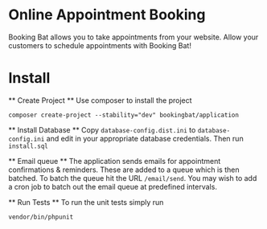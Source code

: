 Online Appointment Booking
===========
Booking Bat allows you to take appointments from your website. Allow your customers to schedule appointments with Booking Bat!


Install
===========

** Create Project **
Use composer to install the project
````
composer create-project --stability="dev" bookingbat/application
````

** Install Database **
Copy `database-config.dist.ini` to `database-config.ini` and edit in your appropriate database credentials. Then run `install.sql`

** Email queue **
The application sends emails for appointment confirmations & reminders. These are added to a queue which is then batched. To batch the queue hit the URL `/email/send`. You may wish to add a cron job to batch out the email queue at predefined intervals.

** Run Tests **
To run the unit tests simply run
````
vendor/bin/phpunit
````